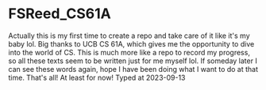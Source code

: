 # FSReed_CS61A
Actually this is my first time to create a repo and take care of it like it's my baby lol.
Big thanks to UCB CS 61A, which gives me the opportunity to dive into the world of CS.
This is much more like a repo to record my progress, so all these texts seem to be written just for me myself lol.
If someday later I can see these words again, hope I have been doing what I want to do at that time.
That's all! At least for now!
Typed at 2023-09-13